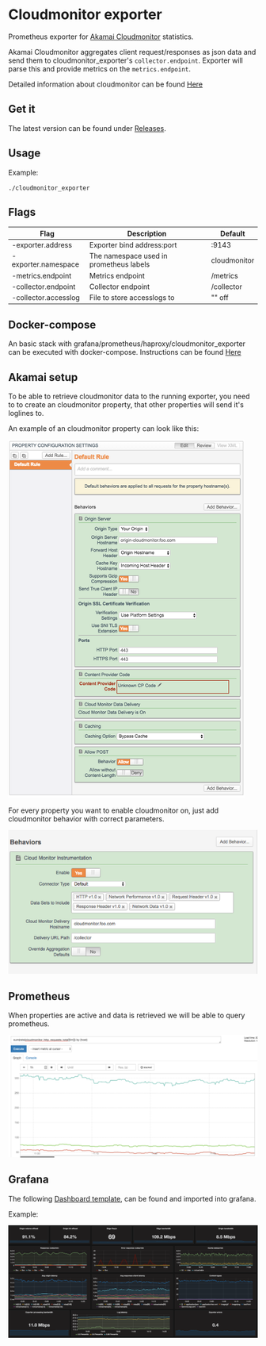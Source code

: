 # Cloudmonitor exporter
Prometheus exporter for [Akamai Cloudmonitor](https://www.akamai.com/us/en/solutions/intelligent-platform/cloud-monitor.jsp) statistics.

Akamai Cloudmonitor aggregates client request/responses as json data and send them to cloudmonitor_exporter's `collector.endpoint`. Exporter will parse this and provide metrics on the `metrics.endpoint`.

Detailed information about cloudmonitor can be found [Here](https://control.akamai.com/dl/customers/ALTA/Cloud-Monitor-Implementation.pdf)

## Get it
The latest version can be found under [Releases](https://github.com/ExpressenAB/cloudmonitor_exporter/releases).

## Usage
Example: 
```
./cloudmonitor_exporter
```

## Flags
Flag | Description | Default
-----|-------------|---------
-exporter.address | Exporter bind address:port | :9143
-exporter.namespace | The namespace used in prometheus labels | cloudmonitor
-metrics.endpoint | Metrics endpoint | /metrics
-collector.endpoint | Collector endpoint | /collector
-collector.accesslog | File to store accesslogs to | "" off

## Docker-compose
An basic stack with grafana/prometheus/haproxy/cloudmonitor_exporter can be executed with docker-compose. Instructions can be found  [Here](docs/docker-compose.md)

## Akamai setup

To be able to retrieve cloudmonitor data to the running exporter, you need to to create an cloudmonitor property, that other properties will send it's loglines to.

An example of an cloudmonitor property can look like this:

![alt text](docs/akamai_config.png "Akamai config")


For every property you want to enable cloudmonitor on, just add cloudmonitor behavior with correct parameters.

![alt text](docs/akamai_behavior.png "Akamai behavior")

## Prometheus

When properties are active and data is retrieved we will be able to query prometheus.

![alt text](docs/prometheus.png "Prometheus")

## Grafana

The following [Dashboard template](setup/grafana.json), can be found and imported into grafana.

Example:

![alt text](docs/grafana.png "Prometheus")






